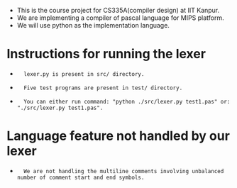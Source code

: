 *	This is the course project for CS335A(compiler design) at IIT Kanpur.
*	We are implementing a compiler of pascal language for MIPS platform.
*	We will use python as the implementation language.

Instructions for running the lexer
==================================

*       lexer.py is present in src/ directory.
*       Five test programs are present in test/ directory.
*       You can either run command: "python ./src/lexer.py test1.pas" or: "./src/lexer.py test1.pas".

Language feature not handled by our lexer
=========================================
*       We are not handling the multiline comments involving unbalanced number of comment start and end symbols.

